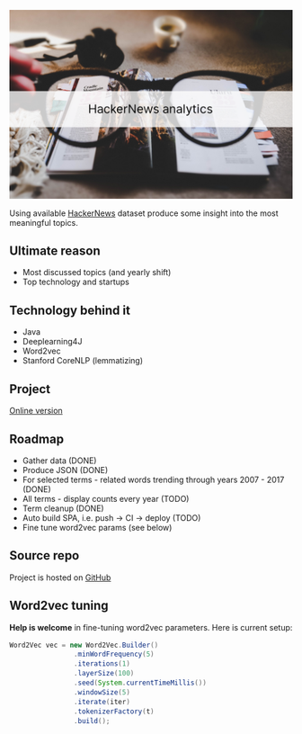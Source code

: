 ![HackerNews analytics](hnstats-ewan-robertson-208059.png)

Using available [HackerNews](https://news.ycombinator.com) dataset produce some insight into the most meaningful topics.

## Ultimate reason

  * Most discussed topics (and yearly shift)
  * Top technology and startups

## Technology behind it

  * Java
  * Deeplearning4J
  * Word2vec
  * Stanford CoreNLP (lemmatizing)

## Project

[Online version](http://wizecore.com/hnstats/terms.html)

## Roadmap
- Gather data (DONE)
- Produce JSON (DONE)
- For selected terms - related words trending through years 2007 - 2017 (DONE)
- All terms - display counts every year (TODO)
- Term cleanup (DONE)
- Auto build SPA, i.e. push -> CI -> deploy (TODO)
- Fine tune word2vec params (see below)

## Source repo

Project is hosted on [GitHub](https://github.com/wizecore/hnstats)

## Word2vec tuning

**Help is welcome** in fine-tuning word2vec parameters. Here is current setup:

```java
Word2Vec vec = new Word2Vec.Builder()
                .minWordFrequency(5)
                .iterations(1)
                .layerSize(100)
                .seed(System.currentTimeMillis())
                .windowSize(5)
                .iterate(iter)
                .tokenizerFactory(t)
                .build();
```
